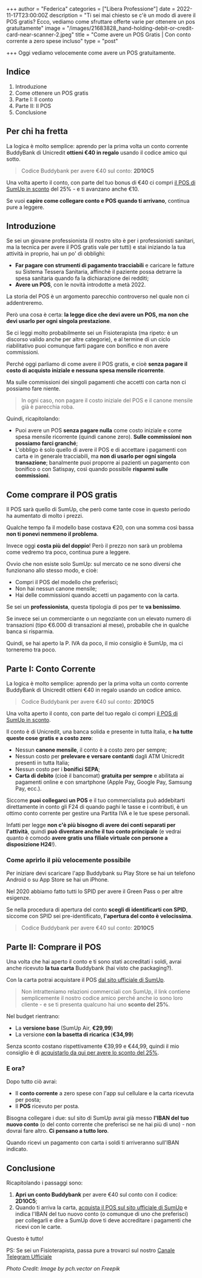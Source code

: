 +++
author = "Federica"
categories = ["Libera Professione"]
date = 2022-11-17T23:00:00Z
description = "Ti sei mai chiesto se c'è un modo di avere il POS gratis? Ecco, vediamo come sfruttare offerte varie per ottenere un pos gratuitamente"
image = "/images/21683828_hand-holding-debit-or-credit-card-near-scanner-2.jpeg"
title = "Come avere un POS Gratis | Con conto corrente a zero spese incluso"
type = "post"

+++
Oggi vediamo velocemente come avere un POS gratuitamente.

## Indice

1. Introduzione
2. Come ottenere un POS gratis
3. Parte I: Il conto
4. Parte II: Il POS
5. Conclusione

## Per chi ha fretta

La logica è molto semplice: aprendo per la prima volta un conto corrente BuddyBank di Unicredit **ottieni €40 in regalo** usando il codice amico qui sotto.

> Codice Buddybank per avere €40 sul conto: **2D10C5**

Una volta aperto il conto, con parte del tuo bonus di €40 ci compri [il POS di SumUp in sconto](http://r.sumup.com/referrals/rprsw "POS SumUp in sconto") del 25% - e ti avanzano anche €10.

Se vuoi **capire come collegare conto e POS quando ti arrivano**, continua pure a leggere.

## Introduzione

Se sei un giovane professionista (il nostro sito è per i professionisti sanitari, ma la tecnica per avere il POS gratis vale per tutti) e stai iniziando la tua attività in proprio, hai un po' di obblighi:

* **Far pagare con strumenti di pagamento tracciabili** e caricare le fatture su Sistema Tessera Sanitaria, affinchè il paziente possa detrarre la spesa sanitaria quando fa la dichiarazione dei redditi;
* **Avere un POS**, con le novità introdotte a metà 2022.

La storia del POS è un argomento parecchio controverso nel quale non ci addentreremo.

Però una cosa è certa: **la legge dice che devi avere un POS, ma non che devi usarlo per ogni singola prestazione**.

Se ci leggi molto probabilmente sei un Fisioterapista (ma ripeto: è un discorso valido anche per altre categorie), e al termine di un ciclo riabilitativo puoi comunque farti pagare con bonifico e non avere commissioni.

Perché oggi parliamo di come avere il POS gratis, e cioè **senza pagare il costo di acquisto iniziale e nessuna spesa mensile ricorrente**.

Ma sulle commissioni dei singoli pagamenti che accetti con carta non ci possiamo fare niente.

> In ogni caso, non pagare il costo iniziale del POS e il canone mensile già è parecchia roba.

Quindi, ricapitolando:

* Puoi avere un POS **senza pagare nulla** come costo iniziale e come spesa mensile ricorrente (quindi canone zero). **Sulle commissioni non possiamo farci granché**;
* L'obbligo è solo quello di avere il POS e di accettare i pagamenti con carta e in generale tracciabili, ma **non di usarlo per ogni singola transazione**; banalmente puoi proporre ai pazienti un pagamento con bonifico o con Satispay, così quando possibile **risparmi sulle commissioni**.

## Come comprare il POS gratis

Il POS sarà quello di SumUp, che però come tante cose in questo periodo ha aumentato di molto i prezzi.

Qualche tempo fa il modello base costava €20, con una somma così bassa **non ti ponevi nemmeno il problema**.

Invece oggi **costa più del doppio**! Però il prezzo non sarà un problema come vedremo tra poco, continua pure a leggere.

Ovvio che non esiste solo SumUp: sul mercato ce ne sono diversi che funzionano allo stesso modo, e cioè:

* Compri il POS del modello che preferisci;
* Non hai nessun canone mensile;
* Hai delle commissioni quando accetti un pagamento con la carta.

Se sei un **professionista**, questa tipologia di pos per te **va benissimo**.

Se invece sei un commerciante o un negoziante con un elevato numero di transazioni (tipo €6.000 di transazioni al mese), probabile che in qualche banca si risparmia.

Quindi, se hai aperto la P. IVA da poco, il mio consiglio è SumUp, ma ci torneremo tra poco.

## Parte I: Conto Corrente

La logica è molto semplice: aprendo per la prima volta un conto corrente BuddyBank di Unicredit ottieni €40 in regalo usando un codice amico.

> Codice Buddybank per avere €40 sul conto: **2D10C5**

Una volta aperto il conto, con parte del tuo regalo ci compri [il POS di SumUp in sconto](http://r.sumup.com/referrals/rprsw "POS SumUp in sconto").

Il conto è di Unicredit, una banca solida e presente in tutta Italia, e **ha tutte queste cose gratis e a costo zero**:

* Nessun **canone mensile**, il conto è a costo zero per sempre;
* Nessun costo per **prelevare e versare contanti** dagli ATM Unicredit presenti in tutta Italia;
* Nessun costo per i **bonifici SEPA**;
* **Carta di debito** (cioè il bancomat) **gratuita per sempre** e abilitata ai pagamenti online e con smartphone (Apple Pay, Google Pay, Samsung Pay, ecc.).

Siccome **puoi collegarci un POS** e il tuo commercialista può addebitarti direttamente in conto gli F24 di quando paghi le tasse e i contributi, è un ottimo conto corrente per gestire una Partita IVA e le tue spese personali.

Infatti per legge **non c'è più bisogno di avere dei conti separati per l'attività**, quindi **può diventare anche il tuo conto principale** (e vedrai quanto è comodo **avere gratis una filiale virtuale con persone a disposizione H24**!).

### Come aprirlo il più velocemente possibile

Per iniziare devi scaricare l'app Buddybank su Play Store se hai un telefono Android o su App Store se hai un iPhone.

Nel 2020 abbiamo fatto tutti lo SPID per avere il Green Pass o per altre esigenze.

Se nella procedura di apertura del conto **scegli di identificarti con SPID**, siccome con SPID sei pre-identificato, **l'apertura del conto è velocissima**.

> Codice Buddybank per avere €40 sul conto: **2D10C5**

## Parte II: Comprare il POS

Una volta che hai aperto il conto e ti sono stati accreditati i soldi, avrai anche ricevuto **la tua carta** Buddybank (hai visto che packaging?).

Con la carta potrai acquistare il POS [dal sito ufficiale di SumUp](http://r.sumup.com/referrals/rprsw "SumUp Gratis").

> Non intratteniamo relazioni commerciali con SumUp, il link contiene semplicemente il nostro codice amico perché anche io sono loro cliente - e se ti presenta qualcuno hai uno **sconto del 25%**.

Nel budget rientrano:

* La **versione base** (SumUp Air, **€29,99**)
* La versione **con la basetta di ricarica** (**€34,99**)

Senza sconto costano rispettivamente €39,99 e €44,99, quindi il mio consiglio è di [acquistarlo da qui per avere lo sconto del 25%](http://r.sumup.com/referrals/rprsw "SumUp Sconto 25%").

### E ora?

Dopo tutto ciò avrai:

* Il **conto corrente** a zero spese con l'app sul cellulare e la carta ricevuta per posta;
* Il **POS** ricevuto per posta.

Bisogna collegare i due: sul sito di SumUp avrai già messo **l'IBAN del tuo nuovo conto** (o del conto corrente che preferisci se ne hai più di uno) - non dovrai fare altro. **Ci pensano a tutto loro**.

Quando ricevi un pagamento con carta i soldi ti arriveranno sull'IBAN indicato.

## Conclusione

Ricapitolando i passaggi sono:

1. **Apri un conto Buddybank** per avere €40 sul conto con il codice: **2D10C5**;
2. Quando ti arriva la carta, [acquista il POS sul sito ufficiale di SumUp](http://r.sumup.com/referrals/rprsw "SumUp Gratis") e indica l'IBAN del tuo nuovo conto (o comunque di uno che preferisci) per collegarli e dire a SumUp dove ti deve accreditare i pagamenti che ricevi con le carte.

Questo è tutto!

PS: Se sei un Fisioterapista, passa pure a trovarci sul nostro [Canale Telegram Ufficiale](https://t.me/fisioterapisti_official "Fisioterapisti Official")

_Photo Credit: Image by pch.vector on Freepik_
